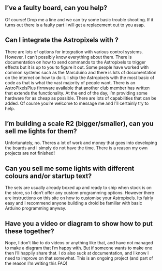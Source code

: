 ## I’ve a faulty board, can you help?
Of course! Drop me a line and we can try some basic trouble shooting. If it turns out there is a faulty part I will get a replacement out to you asap.
## Can I integrate the Astropixels with <x>?
There are lots of options for integration with various control systems. However, I can’t possibly know everything about them. There is documentation on how to send commands to the Astropixels to trigger effects but it is up to you to figure it out. Some people have worked with common systems such as the Marcduino and there is lots of documentation on the internet on how to do it. I ship the Astropixels with the most basic of code as that is what the vast majority of people want. There is an AstroPixelsPlus firmware available that another club member has written that extends the functionality. At the end of the day, I’m providing some hardware for as cheap as possible. There are lots of capabilities that can be added. Of course you’re welcome to message me and I’ll certainly try to help.
## I’m building a scale R2 (bigger/smaller), can you sell me lights for them?
Unfortunately, no. Theres a lot of work and money that goes into developing the boards and I simply do not have the time. There is a reason my own projects are not finished!
## Can you sell me some lights with different colours and/or startup text?
The sets are usually already boxed up and ready to ship when stock is on the store, so I don’t offer any custom programming options. However there are instructions on this site on how to customise your Astropixels. Its fairly easy and I recommend anyone building a droid be familiar with basic Arduino programming anyway.
## Have you a video or diagram to show how to put these together?
Nope, I don’t like to do videos or anything like that, and have not managed to make a diagram that I’m happy with. But if someone wants to make one then I’ll happily share that. I do also suck at documentation, and I know I need to improve on that somewhat. This is an ongoing project (and part of the reason I’m writing this FAQ)